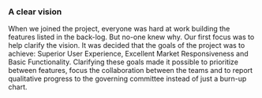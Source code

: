 ### A clear vision

When we joined the project, everyone was hard at work building the features listed in the back-log. But no-one knew why. Our first focus was to help clarify the vision. It was decided that the goals of the project was to achieve: Superior User Experience, Excellent Market Responsiveness and Basic Functionality. Clarifying these goals made it possible to prioritize between features, focus the collaboration between the teams and to report qualitative progress to the governing committee instead of just a burn-up chart.
